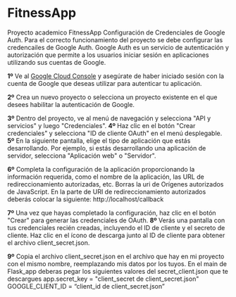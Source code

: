 # FitnessApp
Proyecto academico FitnessApp
Configuración de Credenciales de Google Auth.
Para el correcto funcionamiento del proyecto se debe configurar las credencailes de Google Auth. Google Auth es un servicio de autenticación y autorización que permite a los usuarios iniciar sesión en aplicaciones utilizando sus cuentas de Google.

**1º** Ve al [Google Cloud Console](https://www.googleadservices.com/pagead/aclk?sa=L&ai=DChcSEwj1pfODlMX_AhVwBwYAHX--CYkYABABGgJ3cw&ohost=www.google.com&cid=CAESauD2mt1fGWeMKMtXhUsRri7TisyQKIVLz8ZBUxM2WCtgMmQpqGUAxLhJW_TUvH0cveRQ6Hg748n3t63Ra8LeGs6-Bpma644b0RBRT0GkJi41pF_ypmh3T2GbhK3lp7SwJyYL1ewEOJXsQrg&sig=AOD64_2fqhzw_29vZnIY0NscfYUuujG2mg&q&adurl&ved=2ahUKEwiFgOyDlMX_AhW8V6QEHX5zAloQ0Qx6BAgJEAE) y asegúrate de haber iniciado sesión con la cuenta de 
Google que deseas utilizar para autenticar tu aplicación.



**2º** Crea un nuevo proyecto o selecciona un proyecto existente en el que desees 
habilitar la autenticación de Google.

**3º** Dentro del proyecto, ve al menú de navegación y selecciona "API y servicios" y 
luego "Credenciales".
**4º** Haz clic en el botón "Crear credenciales" y selecciona "ID de cliente OAuth" en el 
menú desplegable.
**5º** En la siguiente pantalla, elige el tipo de aplicación que estás desarrollando. Por 
ejemplo, si estás desarrollando una aplicación de servidor, selecciona "Aplicación 
web" o "Servidor".

**6º** Completa la configuración de la aplicación proporcionando la información 
requerida, como el nombre de la aplicación, las URL de redireccionamiento 
autorizadas, etc.
Borras la uri de Orígenes autorizados de JavaScript.
En la parte de URI de redireccionamiento autorizados deberás colocar la siguiente:
http://localhost/callback

**7º** Una vez que hayas completado la configuración, haz clic en el botón "Crear" para 
generar las credenciales de OAuth.
**8º** Verás una pantalla con tus credenciales recién creadas, incluyendo el ID de cliente 
y el secreto de cliente. Haz clic en el ícono de descarga junto al ID de cliente para 
obtener el archivo client_secret.json.

**9º** Copia el archivo client_secret.json en el archivo que hay en mi proyecto con el 
mismo nombre, reemplazando mis datos por los tuyos.
En el main de Flask_app deberas pegar los siguientes valores del secret_client.json 
que te descargues
app.secret_key = "client_secret de client_secret.json"
GOOGLE_CLIENT_ID = “client_id de client_secret.json”
